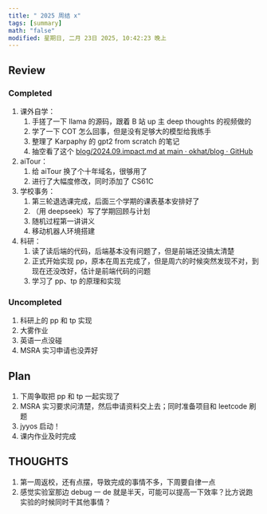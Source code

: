 ```yaml
---
title: " 2025 周结 x"
tags: [summary]
math: "false"
modified: 星期日, 二月 23日 2025, 10:42:23 晚上
---
```


## Review

### Completed

1. 课外自学：
    1. 手搓了一下 llama 的源码，跟着 B 站 up 主 deep thoughts 的视频做的
    2. 学了一下 COT 怎么回事，但是没有足够大的模型给我练手
    3. 整理了 Karpaphy 的 gpt2 from scratch 的笔记
    4.  抽空看了这个 [blog/2024.09.impact.md at main · okhat/blog · GitHub](https://github.com/okhat/blog/blob/main/2024.09.impact.md)
2. aiTour：
    1. 给 aiTour 换了个十年域名，很够用了
    2. 进行了大幅度修改，同时添加了 CS61C
3. 学校事务：
    1. 第三轮退选课完成，后面三个学期的课表基本安排好了
    2. （用 deepseek）写了学期回顾与计划
    3. 随机过程第一讲讲义
    4. 移动机器人环境搭建
4. 科研：
    1. 读了读后端的代码，后端基本没有问题了，但是前端还没搞太清楚
    2. 正式开始实现 pp，原本在周五完成了，但是周六的时候突然发现不对，到现在还没改好，估计是前端代码的问题
    3. 学习了 pp、tp 的原理和实现

### Uncompleted

1. 科研上的 pp 和 tp 实现
2. 大雾作业
3. 英语一点没碰
4. MSRA 实习申请也没弄好

## Plan

1. 下周争取把 pp 和 tp 一起实现了
2. MSRA 实习要求问清楚，然后申请资料交上去；同时准备项目和 leetcode 刷题
3. jyyos 启动！
4. 课内作业及时完成

## THOUGHTS

1. 第一周返校，还有点摆，导致完成的事情不多，下周要自律一点
2. 感觉实验室那边 debug 一 de 就是半天，可能可以提高一下效率？比方说跑实验的时候同时干其他事情？

